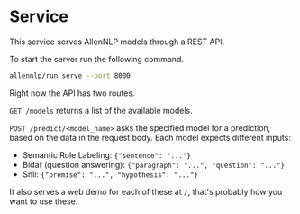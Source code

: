 # Service

This service serves AllenNLP models through a REST API.

To start the server run the following command.

```bash
allennlp/run serve --port 8000
```

Right now the API has two routes.

`GET /models` returns a list of the available models.

`POST /predict/<model_name>` asks the specified model for a prediction, based on the data in the request body. Each model expects different inputs:

* Semantic Role Labeling: `{"sentence": "..."}`
* Bidaf (question answering): `{"paragraph": "...", "question": "..."}`
* Snli: `{"premise": "...", "hypothesis": "..."}`

It also serves a web demo for each of these at `/`,
that's probably how you want to use these.
